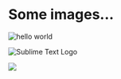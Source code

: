 # Some images...

![hello world][]

![Sublime Text Logo][st-logo]

![][st-logo]

[hello world]: http://2017.animationdingle.com/wp-content/uploads/2016/08/hello_world.gif
[st-logo]: https://upload.wikimedia.org/wikipedia/en/4/4c/Sublime_Text_Logo.png
